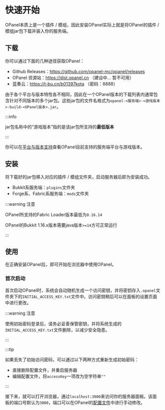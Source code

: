 # 快速开始

OPanel本质上是一个插件 / 模组，因此安装OPanel实际上就是将OPanel的插件 / 模组jar包下载并装入你的服务端。

## 下载

你可以通过下面的几种途径获取OPanel：
- Github Releases：<https://github.com/opanel-mc/opanel/releases>
- OPanel 资源站：<https://dist.opanel.cn> （建设中... 暂不可用）
- 蓝奏云：<https://t-bu.cn/b01397kota> （密码：8888）

由于各个平台与版本特性各不相同，因此在一个OPanel版本的下载列表内通常包含针对不同版本的多个jar包。这些jar包的文件名格式为`opanel-<服务端>-<游戏版本>-build-<OPanel版本>.jar`。

:::info

jar包名称中的“游戏版本”指的是该jar包所支持的**最低版本**

:::

你可以在[平台与版本支持](/docs/versions)查看OPanel目前支持的服务端平台与游戏版本。

## 安装

将下载好的jar包移入对应的插件 / 模组文件夹，启动服务器后即为安装成功。

- Bukkit系服务端：`plugins`文件夹
- Forge系、Fabric系服务端：`mods`文件夹

:::warning 注意

OPanel所支持的Fabric Loader版本最低为`0.16.14`

OPanel的Bukkit 1.16.x版本需要java版本`>=14`方可正常运行

:::

## 使用

在正确安装OPanel后，即可开始在浏览器中使用OPanel。

### 首次启动

首次启动OPanel时，系统会自动随机生成一个访问密钥，并将密钥存入`.opanel`文件夹下的`INITIAL_ACCESS_KEY.txt`文件中。访问密钥稍后可以在面板的设置页面中进行更改。

:::warning 注意

使用初始密码登录后，请务必妥善保管密钥，并将系统生成的`INITIAL_ACCESS_KEY.txt`文件删除，以减少安全隐患。

:::

:::tip

如果丢失了初始访问密码，可以通过以下两种方式重新生成初始密码：
- 直接删除配置文件，并重启服务器
- 编辑配置文件，将`accessKey`一项改为空字符串`""`

:::

接下来，就可以打开浏览器，通过`localhost:3000`来访问你的服务器面板。该面板的端口号默认为`3000`，端口可以在OPanel的[配置文件](/docs/configuration)中进行手动修改。
